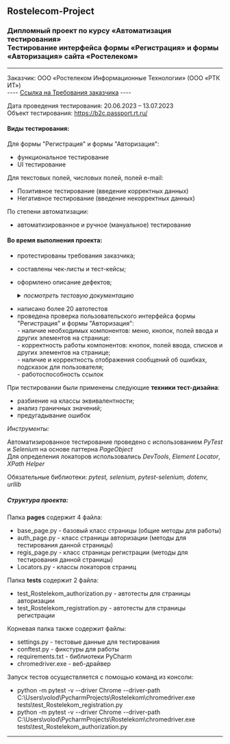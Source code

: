 ## Rostelecom-Project
### **Дипломный проект по курсу «Автоматизация тестирования»**<br>**Тестирование интерфейса формы «Регистрация» и формы «Авторизация» сайта «Ростелеком»**
----
Заказчик: ООО «Ростелеком Информационные Технологии» (ООО «РТК ИТ»)<br> 
---- [Ссылка на Требования заказчика](https://docs.google.com/document/d/1qjxV74uK0TZH1Y5WJUCNk_4pTZG8I7eH95evnrp1IwM/edit?usp=sharing) ----
          
Дата проведения тестирования: 20.06.2023 – 13.07.2023<br>
Объект тестирования: https://b2c.passport.rt.ru/

#### **Виды тестирования:**

Для формы "Регистрация" и формы "Авторизация":
- функциональное тестирование 
- UI тестирование

Для текстовых полей, числовых полей, полей e-mail:
- Позитивное тестирование (введение корректных данных)
- Негативное тестирование (введение некорректных данных)

По степени автоматизации:
- автоматизированное и ручное (мануальное) тестирование 
       
#### Во время выполнения проекта:
- протестированы требования заказчика;
- составлены чек-листы и тест-кейсы;
- оформлено описание дефектов;

   <details>
   <summary><em>посмотреть тестовую документацию</em></summary><br>
   <blockquote>
   <a href="https://github.com/Elena-Belova/Project-Rostelecom/blob/0bee401a4a44e48b5cc42b62106604a6bbc0dbbe/%D0%A2%D0%B5%D1%81%D1%82%D0%A2%D1%80%D0%B5%D0%B1%D0%BE%D0%B2%D0%B0%D0%BD%D0%B8%D1%8F%20(%D0%A0%D0%BE%D1%81%D1%82%D0%B5%D0%BB%D0%B5%D0%BA%D0%BE%D0%BC">Тестирование требований на актуальность</a><br>
   <a href="https://github.com/Elena-Belova/Project-Rostelecom/blob/0bee401a4a44e48b5cc42b62106604a6bbc0dbbe/%D0%A7%D0%B5%D0%BA-%D0%BB%D0%B8%D1%81%D1%82%20%E2%84%961%20%D0%A0%D0%B5%D0%B3%D0%B8%D1%81%D1%82%D1%80%D0%B0%D1%86%D0%B8%D1%8F%20(%D0%A0%D0%BE%D1%81%D1%82%D0%B5%D0%BB%D0%B5%D0%BA%D0%BE%D0%BC">Чек-лист № 1 Тестирование формы "Регистрация"</a><br>
   <a href="https://github.com/Elena-Belova/Project-Rostelecom/blob/0bee401a4a44e48b5cc42b62106604a6bbc0dbbe/%D0%A7%D0%B5%D0%BA-%D0%BB%D0%B8%D1%81%D1%82%20%E2%84%96%202%20%D0%90%D0%B2%D1%82%D0%BE%D1%80%D0%B8%D0%B7%D0%B0%D1%86%D0%B8%D1%8F%20(%D0%A0%D0%BE%D1%81%D1%82%D0%B5%D0%BB%D0%B5%D0%BA%D0%BE%D0%BC">Чек-лист № 2 Тестирование формы "Авторизация"</a><br>
   <a href="https://github.com/Elena-Belova/Project-Rostelecom/blob/0bee401a4a44e48b5cc42b62106604a6bbc0dbbe/%D0%A2%D0%B5%D1%81%D1%82-%D0%BA%D0%B5%D0%B9%D1%81%D1%8B%20%D0%A0%D0%B5%D0%B3%D0%B8%D1%81%D1%82%D1%80%D0%B0%D1%86%D0%B8%D1%8F%20(%D0%A0%D0%BE%D1%81%D1%82%D0%B5%D0%BB%D0%B5%D0%BA%D0%BE%D0%BC">Тест-кейсы "Регистрация"</a><br>
   <a href="https://github.com/Elena-Belova/Project-Rostelecom/blob/0bee401a4a44e48b5cc42b62106604a6bbc0dbbe/%D0%A2%D0%B5%D1%81%D1%82-%D0%BA%D0%B5%D0%B9%D1%81%D1%8B%20%D0%90%D0%B2%D1%82%D0%BE%D1%80%D0%B8%D0%B7%D0%B0%D1%86%D0%B8%D1%8F%20(%D0%A0%D0%BE%D1%81%D1%82%D0%B5%D0%BB%D0%B5%D0%BA%D0%BE%D0%BC">Тест-кейсы "Авторизация"</a><br>
   <a href="https://github.com/Elena-Belova/Project-Rostelecom/blob/0bee401a4a44e48b5cc42b62106604a6bbc0dbbe/%D0%9E%D1%84%D0%BE%D1%80%D0%BC%D0%BB%D0%B5%D0%BD%D0%B8%D0%B5%20%D0%B4%D0%B5%D1%84%D0%B5%D0%BA%D1%82%D0%BE%D0%B2(%D0%A0%D0%BE%D1%81%D1%82%D0%B5%D0%BB%D0%B5%D0%BA%D0%BE%D0%BC">Пример оформления баг-репортов</a><br>
 </blockquote>
   </details>

- написано более 20 автотестов
- проведена проверка пользовательского интерфейса формы "Регистрация" и формы "Авторизация": 
<br> - наличие необходимых компонентов: меню, кнопок, полей ввода и других элементов на странице:
<br> - корректность работы компонентов: кнопок, полей ввода, списков и других элементов на странице;
<br> - наличие и корректность отображения сообщений об ошибках, подсказок для пользователя;
<br> - работоспособность ссылок

При тестировании были применены следующие **техники тест-дизайна**:
- разбиение на классы эквивалентности;
- анализ граничных значений;
- предугадывание ошибок


_Инструменты:_

Автоматизированное тестирование проведено с использованием _PyTest_ и _Selenium_ на основе паттерна _PageObject_<br>
Для определения локаторов использовались _DevTools_, _Element Locator_, _XPath Helper_

Обязательные библиотеки: _pytest, selenium, pytest-selenium, dotenv, urllib_

##### **Структура проекта:**
Папка **pages** содержит 4 файла:

- base_page.py - базовый класс страницы (общие методы для работы)
- auth_page.py - класс страницы авторизации (методы для тестирования данной страницы)
- regis_page.py - класс страницы регистрации (методы для тестирования данной страницы)
- Locators.py - классы локаторов страниц

Папка **tests** содержит 2 файла:
- test_Rostelekom_authorization.py - автотесты для страницы авторизации
- test_Rostelekom_registration.py - автотесты для страницы регистрации

Корневая папка также содержит файлы:
- settings.py -  тестовые данные для тестирования
- conftest.py - фикстуры для работы
- requirements.txt - библиотеки PyCharm
-  chromedriver.exe - веб-драйвер

Запуск тестов осуществляется с помощью команд из консоли: 
- python -m pytest -v --driver Chrome --driver-path C:\Users\volod\PycharmProjects\Rostelekom\chromedriver.exe tests\test_Rostelekom_registration.py
- python -m pytest -v --driver Chrome --driver-path C:\Users\volod\PycharmProjects\Rostelekom\chromedriver.exe tests\test_Rostelekom_authorization.py

<hr>



